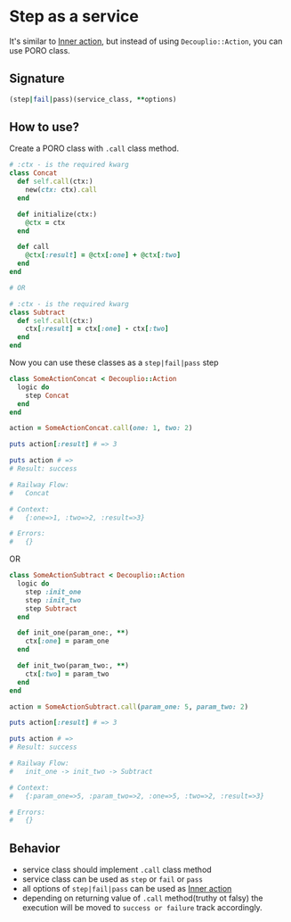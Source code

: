 # Step as a service

It's similar to [Inner action](https://github.com/differencialx/decouplio/blob/master/docs/inner_action.md), but instead of using `Decouplio::Action`, you can use PORO class.

## Signature

```ruby
(step|fail|pass)(service_class, **options)
```

## How to use?

Create a PORO class with `.call` class method.

```ruby
# :ctx - is the required kwarg
class Concat
  def self.call(ctx:)
    new(ctx: ctx).call
  end

  def initialize(ctx:)
    @ctx = ctx
  end

  def call
    @ctx[:result] = @ctx[:one] + @ctx[:two]
  end
end

# OR

# :ctx - is the required kwarg
class Subtract
  def self.call(ctx:)
    ctx[:result] = ctx[:one] - ctx[:two]
  end
end
```

Now you can use these classes as a `step|fail|pass` step

```ruby
class SomeActionConcat < Decouplio::Action
  logic do
    step Concat
  end
end

action = SomeActionConcat.call(one: 1, two: 2)

puts action[:result] # => 3

puts action # =>
# Result: success

# Railway Flow:
#   Concat

# Context:
#   {:one=>1, :two=>2, :result=>3}

# Errors:
#   {}
```

OR

```ruby
class SomeActionSubtract < Decouplio::Action
  logic do
    step :init_one
    step :init_two
    step Subtract
  end

  def init_one(param_one:, **)
    ctx[:one] = param_one
  end

  def init_two(param_two:, **)
    ctx[:two] = param_two
  end
end

action = SomeActionSubtract.call(param_one: 5, param_two: 2)

puts action[:result] # => 3

puts action # =>
# Result: success

# Railway Flow:
#   init_one -> init_two -> Subtract

# Context:
#   {:param_one=>5, :param_two=>2, :one=>5, :two=>2, :result=>3}

# Errors:
#   {}

```

## Behavior

- service class should implement `.call` class method
- service class can be used as `step` or `fail` or `pass`
- all options of `step|fail|pass` can be used as [Inner action](https://github.com/differencialx/decouplio/blob/master/docs/inner_action.md)
- depending on returning value of `.call` method(truthy ot falsy) the execution will be moved to `success or failure` track accordingly.
